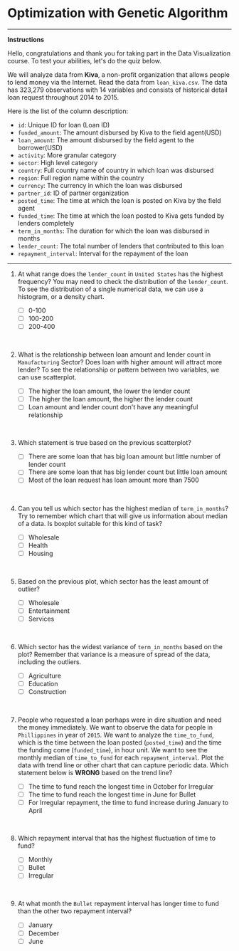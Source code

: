 # Optimization with Genetic Algorithm
___
**Instructions**

Hello, congratulations and thank you for taking part in the Data Visualization course. To test your abilities, let's do the quiz below.
 
We will analyze data from **Kiva**, a non-profit organization that allows people to lend money via the Internet. Read the data from `loan_kiva.csv`. The data has 323,279 observations with 14 variables and consists of historical detail loan request throughout 2014 to 2015. 

Here is the list of the column description:

* `id`: Unique ID for loan (Loan ID)
* `funded_amount`: The amount disbursed by Kiva to the field agent(USD)
* `loan_amount`: The amount disbursed by the field agent to the borrower(USD)
* `activity`: More granular category
* `sector`: High level category
* `country`: Full country name of country in which loan was disbursed
* `region`: Full region name within the country
* `currency`: The currency in which the loan was disbursed
* `partner_id`: ID of partner organization
* `posted_time`: The time at which the loan is posted on Kiva by the field agent
* `funded_time`: The time at which the loan posted to Kiva gets funded by lenders completely
* `term_in_months`: The duration for which the loan was disbursed in months
* `lender_count`: The total number of lenders that contributed to this loan
* `repayment_interval`: Interval for the repayment of the loan
___

1. At what range does the `lender_count` in `United States` has the highest frequency? You may need to check the distribution of the `lender_count`. To see the distribution of a single numerical data, we can use a histogram, or a density chart.

   - [ ] 0-100
   - [ ] 100-200
   - [ ] 200-400
   
<br>   
   
2. What is the relationship between loan amount and lender count in `Manufacturing` Sector? Does loan with higher amount will attract more lender? To see the relationship or pattern between two variables, we can use scatterplot.

   - [ ] The higher the loan amount, the lower the lender count
   - [ ] The higher the loan amount, the higher the lender count
   - [ ] Loan amount and lender count don't have any meaningful relationship

<br>

3. Which statement is true based on the previous scatterplot?

   - [ ] There are some loan that has big loan amount but little number of lender count
   - [ ] There are some loan that has big lender count but little loan amount
   - [ ] Most of the loan request has loan amount more than 7500
   
<br>
   
4. Can you tell us which sector has the highest median of `term_in_months`? Try to remember which chart that will give us information about median of a data. Is boxplot suitable for this kind of task?

   - [ ] Wholesale
   - [ ] Health
   - [ ] Housing

<br>
   
5. Based on the previous plot, which sector has the least amount of outlier? 

   - [ ] Wholesale
   - [ ] Entertainment
   - [ ] Services

<br>

6. Which sector has the widest variance of `term_in_months` based on the plot? Remember that variance is a measure of spread of the data, including the outliers.

   - [ ] Agriculture
   - [ ] Education 
   - [ ] Construction

<br>

7. People who requested a loan perhaps were in dire situation and need the money immediately. We want to observe the data for people in `Phillippines` in year of `2015`. We want to analyze the `time_to_fund`, which is the time between the loan posted (`posted_time`) and the time the funding come (`funded_time`), in hour unit.  We want to see the monthly median of `time_to_fund` for each `repayment_interval`. Plot the data with trend line or other chart that can capture periodic data. Which statement below is **WRONG** based on the trend line?

   - [ ] The time to fund reach the longest time in October for Irregular
   - [ ] The time to fund reach the longest time in June for Bullet
   - [ ] For Irregular repayment, the time to fund increase during January to April

<br>

8. Which repayment interval that has the highest fluctuation of time to fund?

   - [ ] Monthly
   - [ ] Bullet
   - [ ] Irregular

<br>

9. At what month the `Bullet` repayment interval has longer time to fund than the other two repayment interval?

   - [ ] January
   - [ ] December
   - [ ] June   